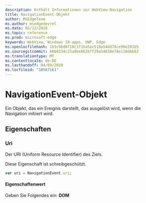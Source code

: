 ```yaml
---
description: Enthält Informationen zur WebView-Navigation
title: NavigationEvent-Objekt
author: MSEdgeTeam
ms.author: msedgedevrel
ms.date: 02/12/2018
ms.topic: reference
ms.prod: microsoft-edge
keywords: WebView, Windows 10-apps, UWP, Edge
ms.openlocfilehash: 1b3c9bd8f10c1f35a5ac518a54dd78ce96e201b5
ms.sourcegitcommit: 6860234c25a8be863b7f29a54838e78e120dbb62
ms.translationtype: MT
ms.contentlocale: de-DE
ms.lasthandoff: 04/09/2020
ms.locfileid: "10567161"
---
```

# NavigationEvent-Objekt

Ein Objekt, das ein Ereignis darstellt, das ausgelöst wird, wenn die Navigation initiiert wird.

## Eigenschaften
    
### Uri

Der URI (Uniform Resource Identifier) des Ziels.

Diese Eigenschaft ist schreibgeschützt.

```js
var uri = NavigationEvent.uri;
```

#### Eigenschaftenwert
Geben Sie Folgendes ein: **DOM**
